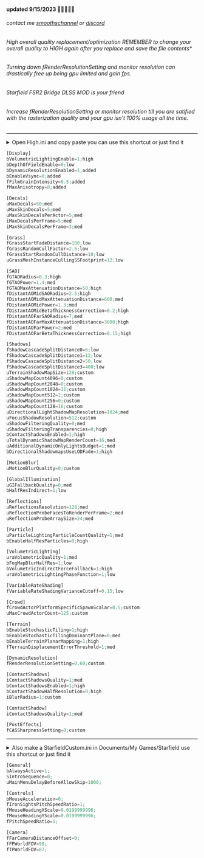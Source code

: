#### updated 9/15/2023 💫💫💫💫💫

###### contact me [smoothschannel](https://twitch.tv/smoothschannel) or [discord](https://discord.gg/tDZT7QSx8m)

###### High overall quality replacement/optimization REMEMBER to change your overall quality to HIGH again after you replace and save the file contents*

###### Turning down fRenderResolutionSetting and monitor resolution can drastically free up being gpu limited and gain fps.

###### Starfield FSR2 Bridge DLSS MOD is your friend

###### Increase fRenderResolutionSetting or monitor resolution till you are satified with the rasterization quality and your gpu isn't 100% usage all the time.

---

<details><summary>Open High.ini and copy paste you can use this shortcut or just find it</summary>
<p>
press <kbd>⊞ Win+R</kbd> then type cmd
<br>
specify the drive you have Starfield installed C: G: I: X: S: and copy paste
<br>
start %windir%\explorer.exe “C:\SteamLibrary\steamapps\common\Starfield\High.ini”
</p>
</details>

```python
[Display]
bVolumetricLightingEnable=1;high
bDepthOfFieldEnable=0;low
bDynamicResolutionEnabled=1;added
bEnableVsync=0;added
fFilmGrainIntensity=0.5;added
fMaxAnisotropy=8;added

[Decals]
uMaxDecals=50;med
uMaxSkinDecals=5;med
uMaxSkinDecalsPerActor=5;med
iMaxDecalsPerFrame=5;med
iMaxSkinDecalsPerFrame=3;med

[Grass]
fGrassStartFadeDistance=100;low
fGrassRandomCullFactor=2.5;low
fGrassStartRandomCullDistance=10;low
uGrassMeshInstanceCullingSSFootprint=12;low

[SAO]
fGTAORadius=0.3;high
fGTAOPower=1.4;med
fGTAOMaxAttenuationDistance=50;high
fDistantAOMidSAORadius=2.5;high
fDistantAOMidMaxAttenuationDistance=600;med
fDistantAOMidPower=1.3;med
fDistantAOMidBetaThicknessCorrection=0.2;high
fDistantAOFarSAORadius=7;med
fDistantAOFarMaxAttenuationDistance=3000;high
fDistantAOFarPower=2;med
fDistantAOFarBetaThicknessCorrection=0.15;high

[Shadows]
fShadowCascadeSplitDistance0=6;low
fShadowCascadeSplitDistance1=12;low
fShadowCascadeSplitDistance2=50;low
fShadowCascadeSplitDistance3=400;low
uTerrainShadowMapSize=128;custom
uShadowMapCount4096=0;custom
uShadowMapCount2048=0;custom
uShadowMapCount1024=11;custom
uShadowMapCount512=2;custom
uShadowMapCount256=0;custom
uShadowMapCount128=16;custom
uDirectionalLightShadowMapResolution=1024;med
uFocusShadowResolution=512;custom
uShadowFilteringQuality=0;med
uShadowFilteringTransparencies=0;high
bContactShadowsEnabled=1;high
uTotalDynamicShadowMapRenderCount=16;med
uAdditionalDynamicOnlyLightsBudget=1;med
bDirectionalShadowmapsUseLODFade=1;high

[MotionBlur]
uMotionBlurQuality=0;custom

[GlobalIllumination]
uGIFallbackQuality=0;med
bHalfResIndirect=1;low

[Reflections]
uReflectionsResolution=128;med
uReflectionProbeFacesToRenderPerFrame=2;med
uReflectionProbeArraySize=24;med

[Particle]
uParticleLightingParticleCountQuality=1;med
bEnableHalfResParticles=0;high

[VolumetricLighting]
uraVolumetricQuality=1;med
bFogMapBlurHalfRes=1;low
bVolumetricIndirectForceFallback=1;high
uraVolumetricLightingPhaseFunction=1;low

[VariableRateShading]
fVariableRateShadingVarianceCutoff=0.15;low

[Crowd]
fCrowdActorPlatformSpecificSpawnScalar=0.5;custom
uMaxCrowdActorCount=125;custom

[Terrain]
bEnableStochasticTiling=1;high
bEnableStochasticTilingDominantPlane=0;med
bEnableTerrainPlanarMapping=1;high
fTerrainDisplacementErrorThreshold=1;med

[DynamicResolution]
fRenderResolutionSetting=0.60;custom

[ContactShadows]
iContactShadowsQuality=1;med
bContactShadowsEnabled=1;high
bContactShadowHalfResolution=0;high
iBlurRadius=1;custom

[ContactShadow]
iContactShadowsQuality=1;med

[PostEffects]
fCASSharpnessSetting=0;custom
```

---

<details><summary>Also make a StarfieldCustom.ini in Documents/My Games/Starfield use this shortcut or just find it</summary>
<p>
press <kbd>⊞ Win+R</kbd> then copy paste
<br>
%USERPROFILE%/Documents/My Games/Starfield
<br>
</p>
</details>

```python
[General]
bAlwaysActive=1;
SIntroSequence=0;
uMainMenuDelayBeforeAllowSkip=1000;

[Controls]
bMouseAcceleration=0;
fIronSightsPitchSpeedRatio=1;
fMouseHeadingXScale=0.0199999996;
fMouseHeadingYScale=0.0199999996;
fPitchSpeedRatio=1;

[Camera]
fFarCameraDistanceOffset=0;
fFPWorldFOV=90;
fTPWorldFOV=87;
```
